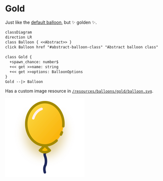 # Gold

Just like the [default balloon](./default.md), but :sparkles: golden :sparkles:.

```mermaid
classDiagram
direction LR
class Balloon { <<Abstract>> }
click Balloon href "#abstract-balloon-class" "Abstract balloon class"

class Gold {
  +spawn_chance: number$
  +<< get >>name: string
  +<< get >>options: BalloonOptions
}
Gold --|> Balloon
```

Has a custom image resource in [`/resources/balloons/gold/balloon.svg`](/resources/balloons/gold/balloon.svg).

![Gold balloon](/resources/balloons/gold/balloon.svg)
